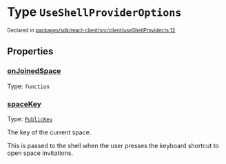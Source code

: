 # Type `UseShellProviderOptions`
<sub>Declared in [packages/sdk/react-client/src/client/useShellProvider.ts:12](https://github.com/dxos/dxos/blob/main/packages/sdk/react-client/src/client/useShellProvider.ts#L12)</sub>





## Properties
### [onJoinedSpace](https://github.com/dxos/dxos/blob/main/packages/sdk/react-client/src/client/useShellProvider.ts#L23)
Type: <code>function</code>


### [spaceKey](https://github.com/dxos/dxos/blob/main/packages/sdk/react-client/src/client/useShellProvider.ts#L18)
Type: <code>[PublicKey](/api/@dxos/react-client/classes/PublicKey)</code>

The key of the current space.

This is passed to the shell when the user presses the keyboard shortcut to open space invitations.
